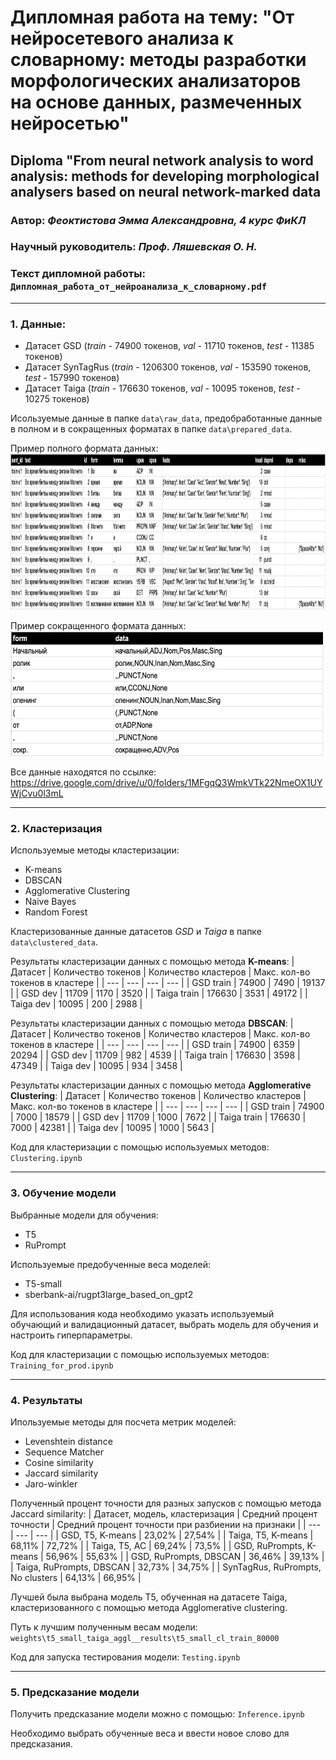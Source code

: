 # Дипломная работа на тему: "От нейросетевого анализа к словарному: методы разработки морфологических анализаторов на основе данных, размеченных нейросетью"
## Diploma "From neural network analysis to word analysis: methods for developing morphological analysers based on neural network-marked data
### Автор: _Феоктистова Эмма Александровна, 4 курс ФиКЛ_
### Научный руководитель: _Проф. Ляшевская О. Н._
### Текст дипломной работы: `Дипломная_работа_от_нейроанализа_к_словарному.pdf`
  ---
### 1. Данные:
- Датасет GSD (_train_ - 74900 токенов, _val_ - 11710 токенов, _test_ - 11385 токенов)
- Датасет SynTagRus (_train_ - 1206300 токенов, _val_ - 153590 токенов, _test_ - 157990 токенов)
- Датасет Taiga (_train_ - 176630 токенов, _val_ - 10095 токенов, _test_ - 10275 токенов)

Исользуемые данные в папке `data\raw_data`, предобработанные данные в полном и в сокращенных форматах в папке `data\prepared_data`.

  Пример полного формата данных:  
<img src="./images/image_full_data.png" width="2500" height="250" />
  
  Пример сокращенного формата данных:  
<img src="./images/image_data.png" width="500" height="200" />
  
  Все данные находятся по ссылке: https://drive.google.com/drive/u/0/folders/1MFgqQ3WmkVTk22NmeOX1UYWjCvu0l3mL
  
  ---
### 2. Кластеризация
Используемые методы кластеризации:
- K-means
- DBSCAN
- Agglomerative Clustering
- Naive Bayes
- Random Forest

Кластеризованные данные датасетов _GSD_ и _Taiga_ в папке `data\clustered_data`.
 
 Результаты кластеризации данных с помощью метода __K-means__:
 | Датасет | Количество токенов | Количество кластеров | Макс. кол-во токенов в кластере |
 | --- | --- | --- | --- |
 | GSD train  | 74900 | 7490 | 19137 |
 | GSD dev | 11709 | 1170 | 3520 |
 | Taiga train  | 176630 | 3531 | 49172 |
 | Taiga dev | 10095 | 200 | 2988 |
 
 Результаты кластеризации данных с помощью метода __DBSCAN__:
  | Датасет | Количество токенов | Количество кластеров | Макс. кол-во токенов в кластере |
 | --- | --- | --- | --- |
 | GSD train  | 74900 | 6359 | 20294 |
 | GSD dev | 11709 | 982 | 4539 |
 | Taiga train  | 176630 | 3598 | 47349 |
 | Taiga dev | 10095 | 934 | 3458 |
 
  Результаты кластеризации данных с помощью метода __Agglomerative Clustering__:
  | Датасет | Количество токенов | Количество кластеров | Макс. кол-во токенов в кластере |
 | --- | --- | --- | --- |
 | GSD train  | 74900 | 7000 | 18579 |
 | GSD dev | 11709 | 1000 | 7672 |
 | Taiga train  | 176630 | 7000 | 42381 |
 | Taiga dev | 10095 | 1000 | 5643 |
 
 Код для кластеризации с помощью используемых методов: `Clustering.ipynb`
 
 ---
### 3. Обучение модели
Выбранные модели для обучения:
- T5
- RuPrompt

Используемые предобученные веса моделей:
- T5-small
- sberbank-ai/rugpt3large_based_on_gpt2

 Для использования кода необходимо указать используемый обучающий и валидационный датасет, выбрать модель для обучения и настроить гиперпараметры.
 
 Код для кластеризации с помощью используемых методов: `Training_for_prod.ipynb`
 
---
### 4. Результаты
Ипользуемые методы для посчета метрик моделей:
- Levenshtein distance
- Sequence Matcher
- Cosine similarity 
- Jaccard similarity 
- Jaro-winkler

Полученный процент точности для разных запусков с помощью метода Jaccard similarity:
  | Датасет, модель, кластеризация | Средний процент точности | Средний процент точности при разбиении на признаки |
 | --- | --- | --- |
 | GSD, T5, K-means  | 23,02% | 27,54% | 
 | Taiga, T5, K-means | 68,11% | 72,72% | 
 | Taiga, T5, AC  | 69,24% | 73,5% | 
 | GSD, RuPrompts, K-means | 56,96% | 55,63% | 
 | GSD, RuPrompts, DBSCAN | 36,46% | 39,13% | 
 | Taiga, RuPrompts, DBSCAN | 32,73% | 34,75% | 
 | SynTagRus, RuPrompts, No clusters | 64,13% | 66,95% |
 
 Лучшей была выбрана модель T5, обученная на датасете Taiga, кластеризованного с помощью метода Agglomerative clustering.
 
 Путь к лучшим полученным весам модели: `weights\t5_small_taiga_aggl__results\t5_small_cl_train_80000`
 
 Код для запуска тестирования модели: `Testing.ipynb`

---
### 5. Предсказание модели

Получить предсказание модели можно с помощью: `Inference.ipynb`

Необходимо выбрать обученные веса и ввести новое слово для предсказания.
